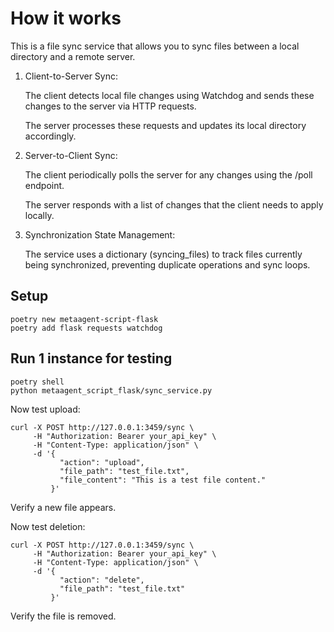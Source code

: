 # How it works

This is a file sync service that allows you to sync files between a local directory and a remote server.

1. Client-to-Server Sync:

    The client detects local file changes using Watchdog and sends these changes to the server via HTTP requests.

    The server processes these requests and updates its local directory accordingly.

2. Server-to-Client Sync:

    The client periodically polls the server for any changes using the /poll endpoint.

    The server responds with a list of changes that the client needs to apply locally.

3. Synchronization State Management:

    The service uses a dictionary (syncing_files) to track files currently being synchronized, preventing duplicate operations and sync loops.

## Setup

```
poetry new metaagent-script-flask
poetry add flask requests watchdog
```

## Run 1 instance for testing

```
poetry shell
python metaagent_script_flask/sync_service.py
```

Now test upload: 

```
curl -X POST http://127.0.0.1:3459/sync \
     -H "Authorization: Bearer your_api_key" \
     -H "Content-Type: application/json" \
     -d '{
           "action": "upload",
           "file_path": "test_file.txt",
           "file_content": "This is a test file content."
         }'
```

Verify a new file appears.

Now test deletion:

```
curl -X POST http://127.0.0.1:3459/sync \
     -H "Authorization: Bearer your_api_key" \
     -H "Content-Type: application/json" \
     -d '{
           "action": "delete",
           "file_path": "test_file.txt"
         }'
```

Verify the file is removed.
